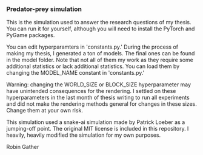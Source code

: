 ### Predator-prey simulation
This is the simulation used to answer the research questions of my thesis. You can run it for yourself, although you will need to install the PyTorch and PyGame packages.

You can edit hyperparamters in 'constants.py.' During the process of making my thesis, I generated a ton of models. The final ones can be found in the model folder. Note that not all of them my work as they require some additional statistics or lack additional statistics. You can load them by changing the MODEL_NAME constant in 'constants.py.'

Warning: changing the WORLD_SIZE or BLOCK_SIZE hyperparameter may have unintended consequences for the rendering. I settled on these hyperparameters in the last month of thesis writing to run all experiments and did not make the rendering methods general for changes in these sizes. Change them at your own risk.

This simulation used a snake-ai simulation made by Patrick Loeber as a jumping-off point. The original MIT license is included in this repository. I heavily, heavily modified the simulation for my own purposes.

Robin Gather
